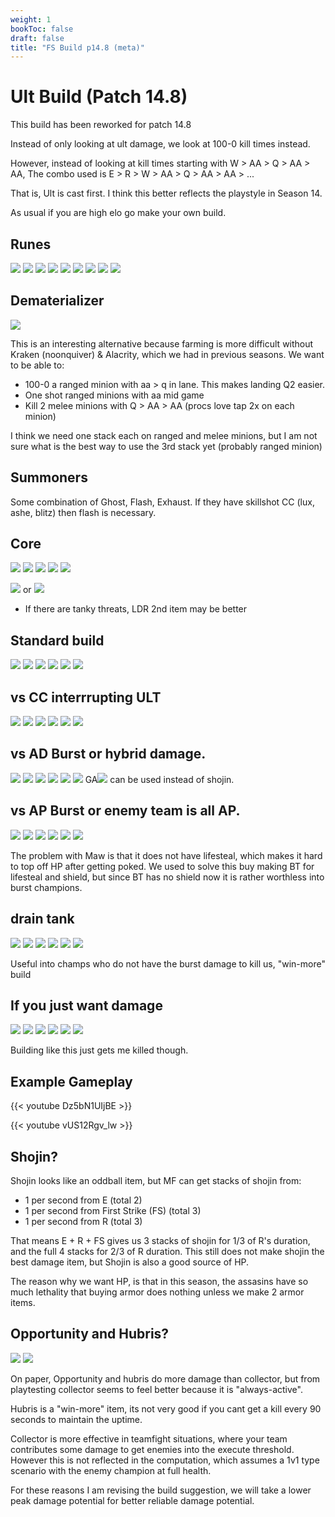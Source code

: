 ```yaml
---
weight: 1
bookToc: false
draft: false
title: "FS Build p14.8 (meta)"
---
```


# Ult Build (Patch 14.8)
This build has been reworked for patch 14.8

Instead of only looking at ult damage, we look at 100-0 kill times instead.

However, instead of looking at kill times starting with W > AA > Q > AA > AA, The combo used is E > R > W > AA > Q > AA > AA > ...

That is, Ult is cast first. I think this better reflects the playstyle in Season 14.

As usual if you are high elo go make your own build.


## Runes
![](/Styles/Inspiration/FirstStrike/FirstStrike.png)
![](/Styles/Inspiration/MagicalFootwear/MagicalFootwear.png)
![](/Styles/Inspiration/BiscuitDelivery/BiscuitDelivery.png)
![](/Styles/Inspiration/CosmicInsight/CosmicInsight.png)
![](/Styles/Sorcery/AbsoluteFocus/AbsoluteFocus.png)
![](/Styles/Sorcery/GatheringStorm/GatheringStorm.png)
![](/StatMods/StatModsAdaptiveForceIcon.png)
![](/StatMods/StatModsAdaptiveForceIcon.png)
![](/StatMods/StatModsHealthScalingIcon.png)

## Dematerializer 
![](/Styles/Inspiration/MinionDematerializer/MinionDematerializer.png)

This is an interesting alternative because farming is more difficult without Kraken (noonquiver) & Alacrity, which we had in previous seasons. We want to be able to:
- 100-0 a ranged minion with aa > q in lane. This makes landing Q2 easier.
- One shot ranged minions with aa mid game
- Kill 2 melee minions with Q > AA > AA (procs love tap 2x on each minion)

I think we need one stack each on ranged and melee minions, but I am not sure what is the best way to use the 3rd stack yet (probably ranged minion)


## Summoners
Some combination of Ghost, Flash, Exhaust. If they have skillshot CC (lux, ashe, blitz) then flash is necessary.

## Core
![](/item/1055.png)
![](/item/1083.png)
![](/item/2422.png)
![](/item/3142.png)
![](/item/6676.png)

![](/item/3036.png) or 
![](/item/3033.png)

- If there are tanky threats, LDR 2nd item may be better

## Standard build
![](/item/3142.png)
![](/item/6676.png)
![](/item/3036.png)
![](/item/6673.png)
![](/item/6675.png)
![](/item/2422.png)

## vs CC interrrupting ULT
![](/item/3142.png)
![](/item/6676.png)
![](/item/3036.png)
![](/item/6673.png)
![](/item/3814.png)
![](/item/6675.png)


## vs AD Burst or hybrid damage.
![](/item/3142.png)
![](/item/6676.png)
![](/item/3036.png)
![](/item/6673.png)
![](/item/6675.png)
![](/item/3161.png)
GA![](/item/3026.png) can be used instead of shojin.

## vs AP Burst or enemy team is all AP. 
![](/item/3142.png)
![](/item/6676.png)
![](/item/3036.png)
![](/item/3156.png)
![](/item/6675.png)
![](/item/3161.png)

The problem with Maw is that it does not have lifesteal, which makes it hard to top off HP after getting poked. We used to solve this buy making BT for lifesteal and shield, but since BT has no shield now it is rather worthless into burst champions.


## drain tank
![](/item/3142.png)
![](/item/6676.png)
![](/item/3036.png)
![](/item/3072.png)
![](/item/6675.png)
![](/item/6673.png)

Useful into champs who do not have the burst damage to kill us, "win-more" build 

## If you just want damage
![](/item/3142.png)
![](/item/6676.png)
![](/item/3036.png)
![](/item/6675.png)
![](/item/3072.png)
![](/item/6697.png)

Building like this just gets me killed though.


## Example Gameplay

{{< youtube Dz5bN1UIjBE >}}


{{< youtube vUS12Rgv_lw >}}


## Shojin?

Shojin looks like an oddball item, but MF can get stacks of shojin from:
- 1 per second from E (total 2)
- 1 per second from First Strike (FS) (total 3)
- 1 per second from R (total 3)

That means E + R + FS gives us 3 stacks of shojin for 1/3 of R's duration, and the full 4 stacks for 2/3 of R duration. This still does not make shojin the best damage item, but Shojin is also a good source of HP. 

The reason why we want HP, is that in this season, the assasins have so much lethality that buying armor does nothing unless we make 2 armor items. 

## Opportunity and Hubris?
![](/item/6697.png)
![](/item/6701.png)

On paper, Opportunity and hubris do more damage than collector, but from playtesting collector seems to feel better because it is "always-active". 

Hubris is a "win-more" item, its not very good if you cant get a kill every 90 seconds to maintain the uptime. 

Collector is more effective in teamfight situations, where your team contributes some damage to get enemies into the execute threshold. However this is not reflected in the computation, which assumes a 1v1 type scenario with the enemy champion at full health.

For these reasons I am revising the build suggestion, we will take a lower peak damage potential for better reliable damage potential.
